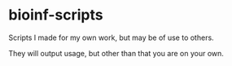 # bioinf-scripts

Scripts I made for my own work, but may be of use to others.

They will output usage, but other than that you are on your own.
